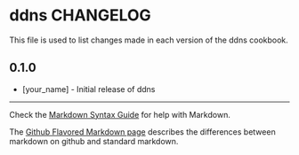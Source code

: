 ddns CHANGELOG
==============

This file is used to list changes made in each version of the ddns cookbook.

0.1.0
-----
- [your_name] - Initial release of ddns

- - -
Check the [Markdown Syntax Guide](http://daringfireball.net/projects/markdown/syntax) for help with Markdown.

The [Github Flavored Markdown page](http://github.github.com/github-flavored-markdown/) describes the differences between markdown on github and standard markdown.
